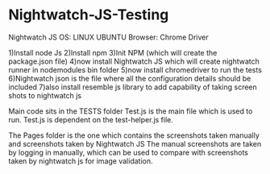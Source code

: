# Nightwatch-JS-Testing

Nightwatch JS
OS: LINUX UBUNTU
Browser: Chrome Driver



1)Install node Js
2)Install npm
3)Init NPM (which will create the package.json file)
4)now install Nightwatch JS which will create nightwatch runner in nodemodules bin folder
5)now install chromedriver to run the tests
6)Nightwatch json is the file where all the configuration details should be included
7)also install resemble js library to add capability of taking screen shots to nightwatch js

Main code sits in the TESTS folder
Test.js is the main file which is used to run.
Test.js is dependent on the test-helper.js file.

The Pages folder is the one which contains the screenshots taken manually and screenshots taken by Nightwatch JS
The manual screenshots are taken by logging in manually, which can be used to compare with screenshots taken by nightwatch js for image validation.





